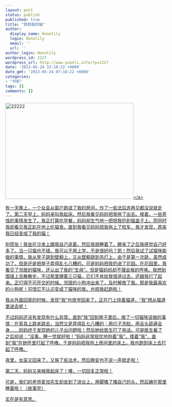 ```yaml
---
layout: post
status: publish
published: true
title: "我和我的猫"
author:
  display_name: Honolily
  login: Honolily
  email: ''
  url: ''
author_login: Honolily
wordpress_id: 2127
wordpress_url: http://www.yuanli.info/?p=2127
date: '2013-05-24 15:10:22 +0800'
date_gmt: '2013-05-24 07:10:22 +0800'
categories:
- "书影"
tags: []
comments: []
---
```

<p><a href="http:&#47;&#47;www.yuanli.info&#47;archives&#47;2127.html&#47;attachment&#47;22222" rel="attachment wp-att-2130"><img src="http:&#47;&#47;www.yuanli.info&#47;wp-content&#47;uploads&#47;2013&#47;05&#47;22222.jpg" alt="22222" width="400" height="300" class="aligncenter size-full wp-image-2130" &#47;><&#47;a></p>
<p>有一天晚上，一个女巫从窗户跑进了我的房间，作了一些法后连再见都没说就走了。第二天早上，妈妈来叫我起床。然后我看见妈妈把我拖了出去。接着，一些奇怪的事情发生了，我正打算吃早餐，妈妈却生气地一把把我扔到猫盒子上。而同时我却看见我正趴在地上吃猫食。直到我看见妈妈把我拖上了校车，我才发现，原来我已经变成了我的猫！</p>
<p>	别慌张！我坐在沙发上跟我自己说着，然后我就睡着了。醒来了之后我感觉自己好多了。当一只猫也不错，我可以不用上学，不是很好吗？耶！然后我试了试猫咪能做的事情，我从凳子跳到壁橱上，又从壁橱跳到吊灯上，由于是第一次跳，虽然成功了，但是还是把屋子弄得乱七八糟的。可是妈妈把我扔进了花园。在花园里，我看见了邻居的猫咪，还认出了我的&ldquo;生母&rdquo;。但是猫妈妈却不理会我的呼唤。我想到围墙上去散散步，不过那里蹲着三只猫，它们不肯给我借道过去，还跟我打了起来。正打得不可开交的时候。邻居的小狗冲出来了，及时解救了我。那是我最喜欢的小狗呢！可惜它不认识变成了猫咪的我，也把我赶跑啦！</p>
<p>	我从外面回家的时候，发现&ldquo;我&rdquo;也放学回来了，正在门上挠着猫道，&ldquo;我&rdquo;想从猫道里进去呢！</p>
<p>不过妈妈还没有发现有什么异常，直到&ldquo;我&rdquo;回到屋子里后，做了一切猫咪该做的事情：在家具上跳来跳去，当然又是弄得乱七八糟的；用爪子洗脸，用舌头舔遍全身&hellip;&hellip;.妈妈终于发现她的儿子出问题啦！然后她给医生打了电话。可是医生看了之后却说：&ldquo;没事，睡一觉就好啦！&rdquo;妈妈非常担忧地抱着&ldquo;我&rdquo;，搂着&ldquo;我&rdquo;，直到&ldquo;我&rdquo;在她怀里打起了呼噜。于是妈妈把我抱上房间里的床上。我也跑到床上去打起了呼噜。</p>
<p>	夜里，女巫又回来了，又施了些法术，然后晚安也不说一声就走啦！</p>
<p>	第二天，妈妈又来喊我起床了！噢，一切回复正常啦！</p>
<p>	可是，我们的老师麦加先生却坐到了讲台上，用脚搔了搔自己的头，然后蜷在那里睡着啦！（故事完）</p>
<p>	实在是有意思。</p>
